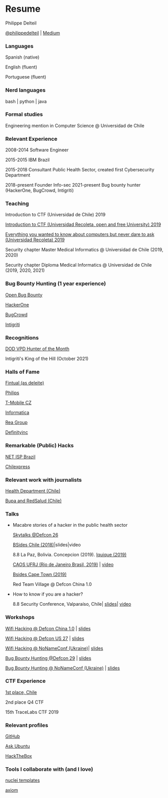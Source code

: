 # Resume 
Philippe Delteil

[@philippedelteil](https://twitter.com/PhilippeDelteil) | [Medium](https://pdelteil.medium.com)

### Languages    
Spanish (native)

English (fluent)

Portuguese (fluent) 

### Nerd languages 
bash | python | java

### Formal studies

Engineering mention in Computer Science @ Universidad de Chile

### Relevant Experience

2008-2014 Software Engineer

2015-2015 IBM Brazil

2015-2018 Consultant Public Health Sector, created first Cybersecurity Department

2018-present Founder Info-sec
2021-present Bug bounty hunter (HackerOne, BugCrowd, Intigriti)
  
### Teaching

Introduction to CTF (Universidad de Chile) 2019

[Introduction to CTF (Universidad Recoleta, open and free University) 2019](https://ucampus.uarecoleta.cl/m/catalogo/?semestre=20191#id=123)

[Everything you wanted to know about computers but never dare to ask (Universidad Recoleta) 2019](https://ucampus.uarecoleta.cl/m/catalogo/?semestre=20191#id=47)

Security chapter Master Medical Informatics @ Universidad de Chile (2019, 2020)

Security chapter Diploma Medical Informatics @ Universidad de Chile (2019, 2020, 2021)
  

### Bug Bounty Hunting (1 year experience)

[Open Bug Bounty](https://www.openbugbounty.org/researchers/PhilippeDelteil/)

[HackerOne](https://hackerone.com/fdeleite)

[BugCrowd](https://bugcrowd.com/deleite)

[Intigriti](https://app.intigriti.com/researcher/profile/deleite)
  
### Recognitions 

[DOD VPD Hunter of the Month](https://twitter.com/DC3VDP/status/1443373496386662400)

Intigriti's King of the Hill (October 2021)

### Halls of Fame
[Fintual (as deleite)](https://fintual.com/hall-of-fame.txt)

[Philips](https://www.philips.com/a-w/security/coordinated-vulnerability-disclosure/hall-of-honors.html)

[T-Mobile CZ](https://www.t-mobile.cz/bug-bounty/zed-slavy) 

[Informatica](https://www.informatica.com/trust-center/security-researcher-hall-of-fame.html)
 
[Rea Group](https://www.rea-group.com/about-us/news-and-insights/blog/responsible-vulnerability-disclosure-program-hall-of-fame/)

[Definityinc](https://definityinc.com/hall-of-fame/)

### Remarkable (Public) Hacks
[NET ISP Brazil](https://medium.com/hacking-info-sec/como-hacki%C3%A9-al-proveedor-de-internet-m%C3%A1s-grande-de-brasil-c2997d1b6e74)

[Chilexpress](https://medium.com/colecci%C3%B3n-de-vulnerabilidades/vulnerabilidad-bypass-de-autentificaci%C3%B3n-chilexpress-9dc82941e22f)

  
### Relevant work with journalists

[Health Department (Chile)](https://www.ciperchile.cl/2016/03/05/grave-falla-en-la-red-del-minsal-dejo-expuesta-informacion-confidencial-de-pacientes/)

[Bupa and RedSalud (Chile)](https://twitter.com/NYC_Prod/status/1354165107417362437)

 
### Talks

- Macabre stories of a hacker in the public health sector

    [Skytalks @Defcon 26](https://docs.google.com/presentation/d/1J7o76FTkxmujaVbkhNuJTeOctmXwmhLWilSqSvLCiYg/edit#slide=id.p)

    [BSides Chile (2018)](https://welcu.com/bsidescl/bsidescl-latam)|slides|video
    

    8.8 La Paz, Bolivia. Concepcion (2019). [Iquique (2019)](https://youtu.be/msskIvgM42o) 

    [CAOS UFRJ (Rio de Janeiro Brasil, 2019)](https://caos.ufrj.br/2019/09/09/philippe-delteil/) | [video](https://youtu.be/p7nyab5T_DM) 

    [Bsides Cape Town (2019)](https://www.youtube.com/watch?v=nr8opyQXdHs) 

    Red Team Village @ Defcon China 1.0

- How to know if you are a hacker?

    8.8 Security Conference, Valparaíso, Chile| [slides](http://bit.ly/ComosaberHacker8dot8Valpo)| [video](https://www.youtube.com/watch?v=my7FoJnva5I)

### Workshops

[Wifi Hacking @ Defcon China 1.0](https://defcon.org/html/dc-china-1/dc-cn-1-workshops.html#Delteil) | [slides](https://docs.google.com/presentation/d/1nTjvG2AP1BLcr06oR9wyouTzfTf_UNiCoAM3mbxFfoI/edit?usp=sharing)

[Wifi Hacking @ Defcon US 27](https://media.defcon.org/DEF%20CON%2027/DEF%20CON%2027%20program.pdf) | [slides](https://docs.google.com/presentation/d/1HdJ5Uh-v07sP7dQ2rtvr9GOZ-AaGwVpPNKKlJVaKDO0/edit?usp=sharing) 

[Wifi Hacking @ NoNameConf (Ukraine)](https://cfp.nonamecon.org/nnc2020/talk/MLU9MP/)| [slides](https://docs.google.com/presentation/d/1Tiu9Nw7RWXrgbcRzPCc2Kjf5enapTDMOv2jxRYKQ3Ck/edit?usp=sharing)

[Bug Bounty Hunting @Defcon 29](https://forum.defcon.org/node/237322) | [slides](https://docs.google.com/presentation/d/1QgRK6fvSkjctzEijApxURdsU7ifjDi0i6mRd4iHlHT8/edit?usp=sharing)

[Bug Bounty Hunting @ NoNameConf (Ukraine)](https://cfp.nonamecon.org/nnc2021/talk/RAESPF/) | [slides](https://docs.google.com/presentation/d/12fZU5n-KDAH7wN-z5TPmYB3gCezyl_lb1MwpVzlXO9s/edit?usp=sharing)

  
### CTF Experience
[1st place, Chile](https://pdichile.cl/centro-de-prensa/detalle-prensa/2018/10/31/valpara%C3%ADso-organiz%C3%B3-primer-mes-de-la-ciberseguridad)  

2nd place Q4 CTF 

15th TraceLabs CTF 2019 


### Relevant profiles

[GitHub](https://github.com/pdelteil)

[Ask Ubuntu](https://askubuntu.com/users/317657/philippe-delteil)

[HackTheBox](https://app.hackthebox.eu/profile/54430)


### Tools I collaborate with (and I love)																												
[nuclei templates](https://github.com/projectdiscovery/nuclei-templates)

[axiom](https://github.com/pry0cc/axiom)
